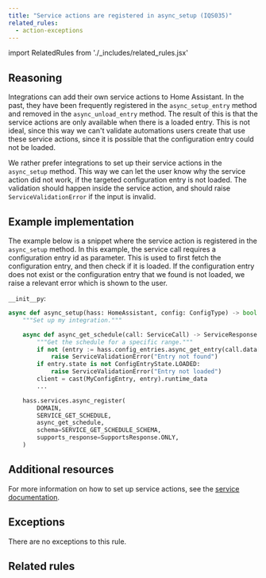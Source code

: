```yaml
---
title: "Service actions are registered in async_setup (IQS035)"
related_rules:
  - action-exceptions
---
```

import RelatedRules from './_includes/related_rules.jsx'

## Reasoning

Integrations can add their own service actions to Home Assistant.
In the past, they have been frequently registered in the `async_setup_entry` method and removed in the `async_unload_entry` method.
The result of this is that the service actions are only available when there is a loaded entry.
This is not ideal, since this way we can't validate automations users create that use these service actions, since it is possible that the configuration entry could not be loaded.

We rather prefer integrations to set up their service actions in the `async_setup` method.
This way we can let the user know why the service action did not work, if the targeted configuration entry is not loaded.
The validation should happen inside the service action, and should raise `ServiceValidationError` if the input is invalid.

## Example implementation

The example below is a snippet where the service action is registered in the `async_setup` method.
In this example, the service call requires a configuration entry id as parameter.
This is used to first fetch the configuration entry, and then check if it is loaded.
If the configuration entry does not exist or the configuration entry that we found is not loaded, we raise a relevant error which is shown to the user.

`__init__py`:
```python {13-19} showLineNumbers
async def async_setup(hass: HomeAssistant, config: ConfigType) -> bool:
    """Set up my integration."""

    async def async_get_schedule(call: ServiceCall) -> ServiceResponse:
        """Get the schedule for a specific range."""
        if not (entry := hass.config_entries.async_get_entry(call.data[ATTR_CONFIG_ENTRY_ID])):
            raise ServiceValidationError("Entry not found")
        if entry.state is not ConfigEntryState.LOADED:
            raise ServiceValidationError("Entry not loaded")
        client = cast(MyConfigEntry, entry).runtime_data
        ...

    hass.services.async_register(
        DOMAIN,
        SERVICE_GET_SCHEDULE,
        async_get_schedule,
        schema=SERVICE_GET_SCHEDULE_SCHEMA,
        supports_response=SupportsResponse.ONLY,
    )
```

## Additional resources

For more information on how to set up service actions, see the [service documentation](../../../dev_101_services).

## Exceptions

There are no exceptions to this rule.

## Related rules

<RelatedRules relatedRules={frontMatter.related_rules}></RelatedRules>